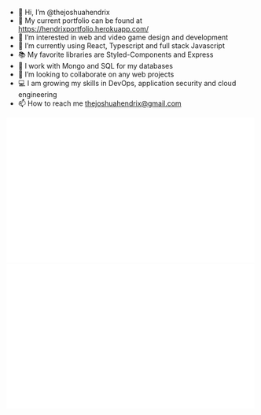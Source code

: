 - 👋 Hi, I’m @thejoshuahendrix
- 💼 My current portfolio can be found at https://hendrixportfolio.herokuapp.com/
- 👀 I’m interested in web and video game design and development
- 🌱 I’m currently using React, Typescript and full stack Javascript
- 📚 My favorite libraries are Styled-Components and Express
- 💾 I work with Mongo and SQL for my databases
- 💞️ I’m looking to collaborate on any web projects
- 💻 I am growing my skills in DevOps, application security and cloud engineering
- 📫 How to reach me thejoshuahendrix@gmail.com

![](https://github.com/thejoshuahendrix/github-stats/blob/master/generated/overview.svg)
![](https://github.com/thejoshuahendrix/github-stats/blob/master/generated/languages.svg)


<!---
thejoshuahendrix/thejoshuahendrix is a ✨ special ✨ repository because its `README.md` (this file) appears on your GitHub profile.
You can click the Preview link to take a look at your changes.
--->
